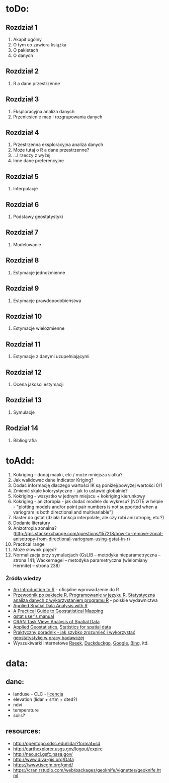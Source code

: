 # toDo:
## Rozdział 1
1. Akapit ogólny
1. O tym co zawiera książka
1. O pakietach
1. O danych
## Rozdział 2
1. R a dane przestrzenne
## Rozdział 3
1. Eksploracyjna analiza danych
1. Przeniesienie map i rozgrupowania danych
## Rozdział 4
1. Przestrzenna eksploracyjna analiza danych
1. Może tutaj o R a dane przestrzenne?
1. ...I rzeczy z wyżej
1. Inne dane preferencyjne
## Rozdział 5
1. Interpolacje
## Rozdział 6
1. Podstawy geostatystyki
## Rozdział 7
1. Modelowanie
## Rozdział 8
1. Estymacje jednozmienne
## Rozdział 9
1. Estymacje prawdopodobieństwa
## Rozdział 10
1. Estymacje wielozmienne
## Rozdział 11
1. Estymacje z danymi uzupełniającymi
## Rozdział 12
1. Ocena jakości estymacji
## Rozdział 13
1. Symulacje
## Rodział 14
1. Bibliografia

# toAdd:
1. Kokriging - dodaj mapki, etc./ może mniejsza siatka?
1. Jak walidować dane Indicator Kriging?
2. Dodać informację dlaczego wartości  IK są poniżej/powyżej wartości 0/1
3. Zmienić skale kolorystyczne - jak to ustawić globalnie?
4. Kokriging - wszystko w jednym miejscu + kokriging kierunkowy
5. Kokriging - aniztoropia - jak dodać modele do wykresu? [NOTE w helpie - "plotting models and/or point pair numbers is not supported when a variogram is both directional and multivariable"]
6. Raster do gstat (działa funkcja interpolate, ale czy robi anizotropię, etc.?)
8. Dodanie literatury
9. Anizotropia zonalna? (http://gis.stackexchange.com/questions/157218/how-to-remove-zonal-anisotropy-from-directional-variogram-using-gstat-in-r)
10. Practical range
11. Może słownik pojęć?
12. Normalizacja przy symulacjach (GsLIB – metodyka nieparametryczna – strona 141; Wackernagel – metodyka parametryczna (wielomiany Hermite) –   strona 238)

### Źródła wiedzy
- [An Introduction to R](http://cran.r-project.org/doc/manuals/R-intro.pdf) - oficjalne wprowadzenie do R
- [Przewodnik po pakiecie R](http://www.biecek.pl/R/), [Programowanie w języku R](http://rksiazka.rexamine.com/),  [Statystyczna analiza danych z wykorzystaniem programu R](http://ksiegarnia.pwn.pl/7371_pozycja.html?npt=233) - polskie wydawnictwa
- [Applied Spatial Dala Analysis with R](http://www.asdar-book.org/)
- [A Practical Guide to Geostatistical Mapping](http://spatial-analyst.net/book/system/files/Hengl_2009_GEOSTATe2c1w.pdf)
- [gstat user's manual](http://www.gstat.org/gstat.pdf)
- [CRAN Task View: Analysis of Spatial Data](https://cran.r-project.org/web/views/Spatial.html)
- [Applied Geostatistics](https://books.google.pl/books?id=vC2dcXFLI3YC), [Statistics for spatial data](https://books.google.pl/books?id=4SdRAAAAMAAJ)
- [Praktyczny poradnik - jak szybko zrozumieć i wykorzystać geostatystykę w pracy badawczej](http://www.geoinfo.amu.edu.pl/staff/astach/www_geostat/programy/A_Stach_%20poradnik_geostatystyki.pdf)
- Wyszukiwarki internetowe [Rseek](http://www.rseek.org/), [Duckduckgo](http://duckduckgo.com/), [Google](http://google.com/), [Bing](http://bing.com/), itd.

# data:

## dane:
- landuse - CLC - [licencja](http://wiki.openstreetmap.org/wiki/Corine_Land_Cover)
- elevation (lidar + srtm + dted?)
- ndvi
- temperature
- soils?

## resources:
- http://opentopo.sdsc.edu/lidar?format=sd
- http://earthexplorer.usgs.gov/logout/expire 
- http://neo.sci.gsfc.nasa.gov/
- http://www.diva-gis.org/Data
- https://www.iscgm.org/gmd/
- https://cran.rstudio.com/web/packages/geoknife/vignettes/geoknife.html